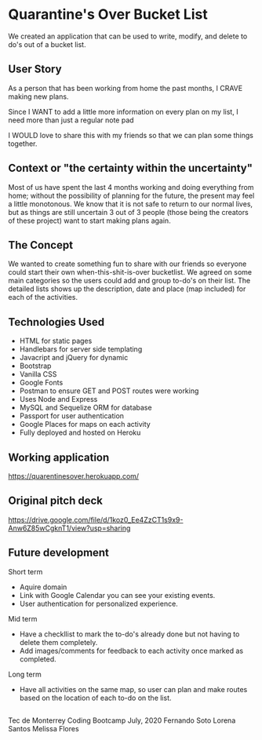 # Quarantine's Over Bucket List


We created an application that can be used to write, modify, and delete to do's out of a bucket list. 

## User Story

As a person that has been working from home the past months, I CRAVE making new plans.

Since I WANT to add a little more information on every plan on my list, I need more than just a regular note pad

I WOULD love to share this with my friends so that we can plan some things together.

## Context or "the certainty within the uncertainty"

Most of us have spent the last 4 months working and doing everything from home; without the possibility of planning for the future, the present may feel a little monotonous.
We know that it is not safe to return to our normal lives, but as things are still uncertain 3 out of 3 people (those being the creators of these project) want to start making plans again.

## The Concept

We wanted to create something fun to share with our friends so everyone could start their own when-this-shit-is-over bucketlist. We agreed on some main categories so the users could add and group to-do's on their list. The detailed lists shows up the description, date and place (map included) for each of the activities.

## Technologies Used

* HTML for static pages
* Handlebars for server side templating
* Javacript and jQuery for dynamic
* Bootstrap
* Vanilla CSS
* Google Fonts
* Postman to ensure GET and POST routes were working
* Uses Node and Express 
* MySQL and Sequelize ORM for database
* Passport for user authentication
* Google Places for maps on each activity
* Fully deployed and hosted on Heroku

## Working application

https://quarentinesover.herokuapp.com/

## Original pitch deck

https://drive.google.com/file/d/1koz0_Ee4ZzCT1s9x9-Anw6Z85wCgknT1/view?usp=sharing

## Future development

Short term
* Aquire domain
* Link with Google Calendar you can see your existing events.
* User authentication for personalized experience.

Mid term
* Have a checkllist to mark the to-do's already done but not having to delete them completely.
* Add images/comments for feedback to each activity once marked as completed.

Long term
* Have all activities on the same map, so user can plan and make routes based on the location of each to-do on the list.

## 
Tec de Monterrey Coding Bootcamp
July, 2020
Fernando Soto
Lorena Santos
Melissa Flores

